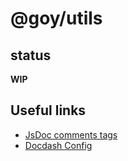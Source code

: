 # @goy/utils

## status

__WIP__

## Useful links

- [JsDoc comments tags](https://jsdoc.app/tags-param.html)
- [Docdash Config](https://github.com/clenemt/docdash/blob/master/fixtures/fixtures.conf.json)
